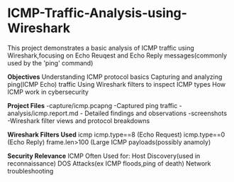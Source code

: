 # ICMP-Traffic-Analysis-using-Wireshark
This project demonstrates a basic analysis of ICMP traffic using Wireshark,focusing on Echo Reuqest and Echo Reply messages(commonly used by the 'ping' command)

**Objectives**
 Understanding ICMP protocol basics
 Capturing and analyzing ping(ICMP Echo) traffic
 Using Wireshark filters to inspect ICMP types
 How ICMP work in cybersecurity
 
**Project Files**
 -capture/icmp.pcapng -Captured ping traffic
 -analysis/icmp.report.md - Detailed findings and observations
 -screenshots  -Wireshark filter views and protocol breakdowns

**Wireshark Filters Used**
 icmp
 icmp.type==8 (Echo Request)
 icmp.type==0 (Echo Reply)
 frame.len>100 (Large ICMP payloads(possibly anamoly)

**Security Relevance**
 ICMP Often Used for:
  Host Discovery(used in reconnaissance)
  DOS Attacks(ex ICMP floods,ping of death)
  Network troubleshooting
